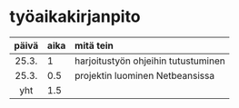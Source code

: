 # työaikakirjanpito

| päivä | aika | mitä tein  |
| :----:|:-----| :-----|
| 25.3. | 1    | harjoitustyön ohjeihin tutustuminen |
| 25.3. | 0.5  | projektin luominen Netbeansissa |
| yht   | 1.5  | | 